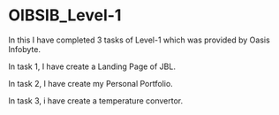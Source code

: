 # OIBSIB_Level-1

In this I have completed 3 tasks of Level-1 which was provided by Oasis Infobyte.

In task 1, I have create a Landing Page of JBL.

In task 2, I have create my Personal Portfolio.

In task 3, i have create a temperature convertor.
